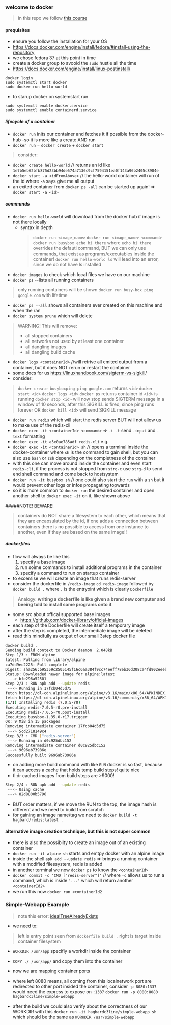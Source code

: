 ### welcome to docker

> in this repo we follow [this course](https://www.udemy.com/course/docker-and-kubernetes-the-complete-guide/)

#### prequisites
* ensure you follow the installation for your OS
* https://docs.docker.com/engine/install/fedora/#install-using-the-repository
* we chose fedora 37 at this point in time
* create a docker group to avooid the `sudo` hustle all the time
* https://docs.docker.com/engine/install/linux-postinstall/

```
docker login
sudo systemctl start docker
sudo docker run hello-world
```

* to starup docker on systemstart run
```
sudo systemctl enable docker.service
sudo systemctl enable containerd.service
```
##### lifecycle of a container
* `docker run` inits our container and fetches it if possible from the docker-hub -so it is more like a create AND run
* `docker run` = `docker create` + `docker start`
> consider:
* `docker create hello-world` // returns an id like `1e7b5eb62bfb875d23bb94de574a7136c9cf7594151ea0f143a96b2405c8984e`
* `docker start -a <idFromAbove>` // the hello-world container will run of the id where `-a` says give me all output
* an exited container from `docker ps -all` can be started up again! => `docker start -a <id>`

##### commands
* `docker run hello-world` will download from the docker hub if image is not there locally
  * syntax in depth
    > `docker run <image_name>`
    > `docker run <image_name> <command>`
    `docker run busybox echo hi there` where `echo hi there` overrides the defautl command, BUT we can only use commands, that exist as programs/executables inside the container!
    `docker run hello-world ls` will lead into an error, since we do not have ls installed
* `docker images` to check which local files we have on our machine
* `docker ps` --lists all running containers
 > only running containers will be shown
 > `docker run busy-box ping google.com` with lifetime 
* `docker ps --all` shows all containers ever created on this machine and when the ran
* `docker system prune` which will delete
> WARNING! This will remove:
>  - all stopped containers
>  - all networks not used by at least one container
>  - all dangling images
>  - all dangling build cache
* `docker logs <containerId>` //will retrive all emited output from a container, but it does NOT rerun or restart the container
* some docs for us https://linuxhandbook.com/sigterm-vs-sigkill/
* consider:
> `docker create busyboxping ping google.com` returns `<id>`
> `docker start <id>`
> `docker logs <id>`
> `docker ps` returns container id `<id>` is running
> `docker stop <id>` will now stop sends SIGTERM message in a window of 10 seconds, after this SIGKILL is fired, since ping runs forever OR 
> `docker kill <id>` will send SIGKILL message 


* `docker run redis` which will start the redis server BUT will not allow us to make use of the redis-cli
* `docker exec -it <containerId> <command>` => `-i -t` send `-input` and `-text` formatting
* `docker exec -it a5e0ae785adf redis-cli` e.g.
* `docker exec -it <containerId> sh` // opens a terminal inside the docker-container where `sh` is the command to gain shell, but you can also use `bash` or `zsh` depending on the completness of the container
* with this one can move around inside the container and even start `redis-cli`, if the process is not stopped from `strg-c` use `strg-d` to send end shell command and come back to hostsystem
* `docker run -it busybox sh` // one could also start the `run` with a `sh` but it would prevent other logs or infos propagating topwards
* so it is more common to `docker run` the desired container and open another shell to `docker exec -it` on it, like shown above

#####NOTE! BEWARE!
 >containers do NOT share a filesystem to each other, which means that they are encapsulated by the id, if one adds a connection between containers there is no possible to access from one instance to another, even if they are based on the same image!!

##### dockerfiles
* flow will always be like this
  1. specify a base image
  2. run soime commands to install additional programs in the container
  3. specify a command to run on startup container
* to excersise we will create an image that runs redis-server
* consider the dockerfile in `/redis-image` `cd redis-image` followed by `docker build .` where `.` is the entryoint which is clearly `Dockerfile`
> Analogy: **writing a dockerfile is like given a brand new computer and beeing told to install some programs onto it**
* some src about offical supported base images
  * https://github.com/docker-library/official-images
* each step of the Dockerfile will create itself a temporary image
* after the step is completed, the intermediate image will be deleted
* read this mindfully as output of our small 3step docker file
```bash 
docker build .
Sending build context to Docker daemon  2.048kB
Step 1/3 : FROM alpine
latest: Pulling from library/alpine
ca7dd9ec2225: Pull complete 
Digest: sha256:b95359c2505145f16c6aa384f9cc74eeff78eb36d308ca4fd902eeeb0a0b161b
Status: Downloaded newer image for alpine:latest
 ---> bfe296a52501
Step 2/3 : RUN apk add --update redis
 ---> Running in 17fcb04d5d75
fetch https://dl-cdn.alpinelinux.org/alpine/v3.16/main/x86_64/APKINDEX.tar.gz
fetch https://dl-cdn.alpinelinux.org/alpine/v3.16/community/x86_64/APKINDEX.tar.gz
(1/1) Installing redis (7.0.5-r0)
Executing redis-7.0.5-r0.pre-install
Executing redis-7.0.5-r0.post-install
Executing busybox-1.35.0-r17.trigger
OK: 9 MiB in 15 packages
Removing intermediate container 17fcb04d5d75
 ---> 5cd2718149c4
Step 3/3 : CMD ["redis-server"]
 ---> Running in d0c925dbc152
Removing intermediate container d0c925dbc152
 ---> 9696ab73986e
Successfully built 9696ab73986e
```
* on adding more build command with like `RUN` docker is so fast, because it can access a cache that holds temp build steps! quite nice
* tl:dr cached images from build steps are >9000!
```bash
Step 2/4 : RUN apk add --update redis
 ---> Using cache
 ---> 82d8800b5796
```
* BUT order matters, if we move the RUN to the top, the image hash is different and we need to build from scratch
* for gaining an image name/tag we need to
`docker build -t hagbard/redis:latest .`

#### alternative image creation technique, but this is not super common
* there is also the possibilty to create an image out of an existing container
* `docker run -it alpine sh` starts and emtpy docker with an alpine image
* inside the shell `apk add --update redis` =>  brings a running container with a modified filessystem, redis is added
* in another terminal we now `docker ps` to know the `<containerId>`
* `docker commit -c 'CMD ["redis-server"]'` // where `-c` allows us to run a command, which is inside `'...'` which will return another `<containerId2>` 
* we run this now `docker run <containerId2`


### Simple-Webapp Example 
> note this error: [idealTreeAlreadyExists](https://stackoverflow.com/questions/57534295/npm-err-tracker-idealtree-already-exists-while-creating-the-docker-image-for)

* we need to:
 > left is entry point seen from `dockerfile build .`
 > right is target inside container filesystem
* `WORKDIR /usr/app` specifiy a workdir inside the container
* `COPY ./ /usr/app/`  and copy them into the container

* now we are mapping container ports
* where left 8080 means, all coming from this localnetwork port are redirected to other port insided the container, consider `-p 8080:1337` would need the express to expose on `:1337`
`docker run -p 8080:8080 hagbardc3line/simple-webapp`
* after the build we could also verify about the correctness of our WORKDIR with this `docker run -it hagbardc3line/simple-webapp sh` which should be the same as `WORKDIR /usr/simple-webapp`